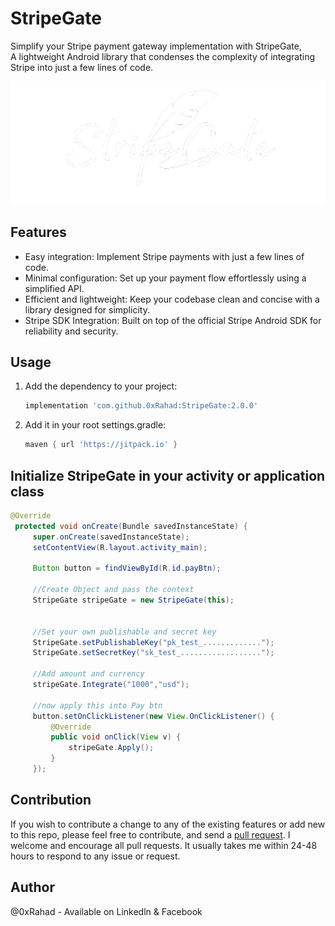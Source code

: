 StripeGate
=====

Simplify your Stripe payment gateway implementation with StripeGate,<br>
A lightweight Android library that condenses the complexity of integrating Stripe into just a few lines of code.

![](https://github.com/0xRahad/StripeGate/blob/master/app/src/StripeGate.png)

## Features

- Easy integration: Implement Stripe payments with just a few lines of code.
- Minimal configuration: Set up your payment flow effortlessly using a simplified API.
- Efficient and lightweight: Keep your codebase clean and concise with a library designed for simplicity.
- Stripe SDK Integration: Built on top of the official Stripe Android SDK for reliability and security.


## Usage

1. Add the dependency to your project:


   ```gradle
   implementation 'com.github.0xRahad:StripeGate:2.0.0'
   ```

2. Add it in your root settings.gradle:
   
   ```settings.gradle
   maven { url 'https://jitpack.io' }
   ```

## Initialize StripeGate in your activity or application class

   ```java
   @Override
    protected void onCreate(Bundle savedInstanceState) {
        super.onCreate(savedInstanceState);
        setContentView(R.layout.activity_main);

        Button button = findViewById(R.id.payBtn);
        
        //Create Object and pass the context
        StripeGate stripeGate = new StripeGate(this);


        //Set your own publishable and secret key
        StripeGate.setPublishableKey("pk_test_.............");
        StripeGate.setSecretKey("sk_test_..................");
        
        //Add amount and currency
        stripeGate.Integrate("1000","usd");
        
        //now apply this into Pay btn
        button.setOnClickListener(new View.OnClickListener() {
            @Override
            public void onClick(View v) {
                stripeGate.Apply();
            }
        });
   ```

## Contribution
If you wish to contribute a change to any of the existing features or add new to this repo,
please feel free to contribute,
and send a [pull request](https://github.com/0xRahad/StripeGate). I welcome and encourage all pull requests. It usually takes me within 24-48 hours to respond to any issue or request.


## Author
@0xRahad - Available on Linkedln & Facebook
